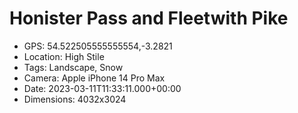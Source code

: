 # Honister Pass and Fleetwith Pike

- GPS: 54.522505555555554,-3.2821
- Location: High Stile
- Tags: Landscape, Snow
- Camera: Apple iPhone 14 Pro Max
- Date: 2023-03-11T11:33:11.000+00:00
- Dimensions: 4032x3024
